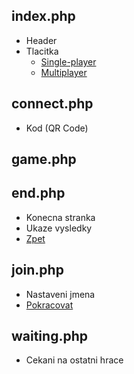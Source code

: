 ## index.php

-   Header
-   Tlacitka
    -   [Single-player](name.php)
    -   [Multiplayer](name.php)

## connect.php

-   Kod (QR Code)

## game.php

## end.php

-   Konecna stranka
-   Ukaze vysledky
-   [Zpet](index.php)

## join.php

-   Nastaveni jmena
-   [Pokracovat](waiting.php)

## waiting.php

-   Cekani na ostatni hrace
